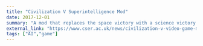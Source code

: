 ```yaml
---
title: "Civilization V Superintelligence Mod"
date: 2017-12-01
summary: "A mod that replaces the space victory with a science victory brought about by building an aligned artificial superintelligence. Adds the risk of developing an unaligned artificial superintelligence, which leads to human extinction."
external_link: "https://www.cser.ac.uk/news/civilization-v-video-game-mod-superintelligent-ai/"
tags: ["AI","game"]
---
```


